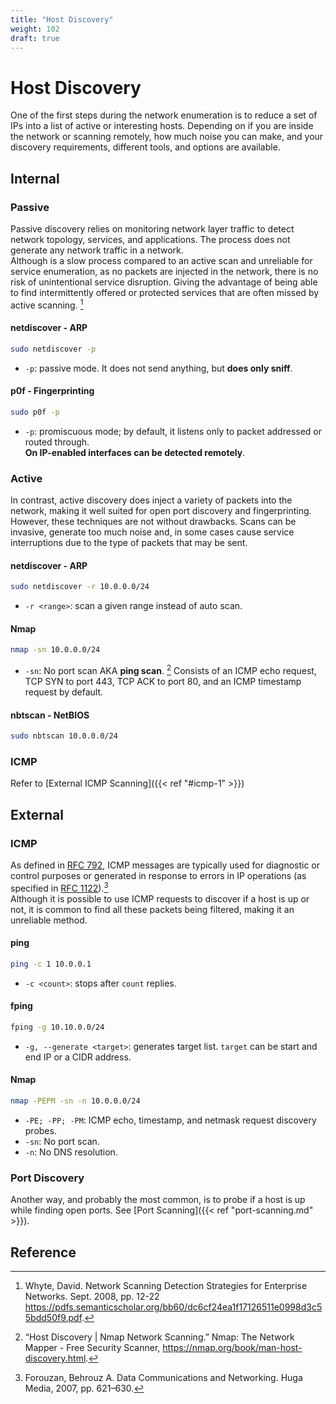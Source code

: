 ```yaml
---
title: "Host Discovery"
weight: 102
draft: true
---
```

# Host Discovery

One of the first steps during the network enumeration is to reduce a set of IPs into a list of active or interesting hosts. Depending on if you are inside the network or scanning remotely, how much noise you can make, and your discovery requirements, different tools, and options are available.

## Internal

### Passive

Passive discovery relies on monitoring network layer traffic to detect network topology, services, and applications. The process does not generate any network traffic in a network.  
Although is a slow process compared to an active scan and unreliable for service enumeration, as no packets are injected in the network, there is no risk of unintentional service disruption. Giving the advantage of being able to find intermittently offered or protected services that are often missed by active scanning. [^net-scanning-detection-strategies]

#### netdiscover - ARP

```sh
sudo netdiscover -p
```
- `-p`: passive mode. It does not send anything, but **does only sniff**.

#### p0f - Fingerprinting

```sh
sudo p0f -p
```
- `-p`: promiscuous mode; by default, it listens only to packet addressed or routed through.  
        **On IP-enabled interfaces can be detected remotely**.

### Active

In contrast, active discovery does inject a variety of packets into the network, making it well suited for open port discovery and fingerprinting. However, these techniques are not without drawbacks. Scans can be invasive, generate too much noise and, in some cases cause service interruptions due to the type of packets that may be sent.


#### netdiscover - ARP

```sh
sudo netdiscover -r 10.0.0.0/24
```

- `-r <range>`: scan a given range instead of auto scan.

#### Nmap

```sh
nmap -sn 10.0.0.0/24
```

- `-sn`: No port scan AKA **ping scan**.  [^nmap-host-discovery]
    Consists of an ICMP echo request, TCP SYN to port 443, TCP ACK to port 80, and an ICMP timestamp request by default.

#### nbtscan - NetBIOS

```sh
sudo nbtscan 10.0.0.0/24
```

### ICMP
Refer to [External ICMP Scanning]({{< ref "#icmp-1" >}})

## External

### ICMP

As defined in [RFC 792](https://tools.ietf.org/html/rfc792), ICMP messages are typically used for diagnostic or control purposes or generated in response to errors in IP operations (as specified in [RFC 1122](https://tools.ietf.org/html/rfc1122)).[^data-communications-and-networking]  
Although it is possible to use ICMP requests to discover if a host is up or not, it is common to find all these packets being filtered, making it an unreliable method.

#### ping

```sh
ping -c 1 10.0.0.1
```
- `-c <count>`: stops after `count` replies.

#### fping

```sh
fping -g 10.10.0.0/24
```
- `-g, --generate <target>`: generates target list. `target` can be start and end IP or a CIDR address.

#### Nmap

```sh
nmap -PEPM -sn -n 10.0.0.0/24
```
- `-PE; -PP; -PM`: ICMP echo, timestamp, and netmask request discovery probes.
- `-sn`: No port scan.
- `-n`: No DNS resolution.

### Port Discovery

Another way, and probably the most common, is to probe if a host is up while finding open ports.
See [Port Scanning]({{< ref "port-scanning.md" >}}).

## Reference

[^nmap-host-discovery]: “Host Discovery | Nmap Network Scanning.” Nmap: The Network Mapper - Free Security Scanner, https://nmap.org/book/man-host-discovery.html.
[^data-communications-and-networking]: Forouzan, Behrouz A. Data Communications and Networking. Huga Media, 2007, pp. 621–630.
[^net-scanning-detection-strategies]: Whyte, David. Network Scanning Detection Strategies for Enterprise Networks. Sept. 2008, pp. 12-22 https://pdfs.semanticscholar.org/bb60/dc6cf24ea1f17126511e0998d3c55bdd50f9.pdf.
